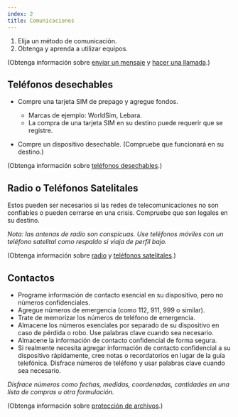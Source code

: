```yaml
---
index: 2
title: Comunicaciones
---
```

1. Elija un método de comunicación.
2. Obtenga y aprenda a utilizar equipos.

(Obtenga información sobre [enviar un mensaje](umbrella://communications/sending-a-message) y [hacer una llamada](umbrella://communications/making-a-call).)

## Teléfonos desechables

*   Compre una tarjeta SIM de prepago y agregue fondos.

    * Marcas de ejemplo: WorldSim, Lebara.
    * La compra de una tarjeta SIM en su destino puede requerir que se registre.

*   Compre un dispositivo desechable. (Compruebe que funcionará en su destino.)

(Obtenga información sobre [teléfonos desechables](umbrella://communications/mobile-phones/beginner).)

## Radio o Teléfonos Satelitales

Estos pueden ser necesarios si las redes de telecomunicaciones no son confiables o pueden cerrarse en una crisis. Compruebe que son legales en su destino.

*Nota: las antenas de radio son conspicuas. Use teléfonos móviles con un teléfono satelital como respaldo si viaja de perfil bajo.*

(Obtenga información sobre [radio](umbrella://communications/radios-and-satellite-phones/beginner) y [teléfonos satelitales](umbrella://communications/radios-and-satellite-phones/advanced).)

## Contactos

*   Programe información de contacto esencial en su dispositivo, pero no números confidenciales.
*   Agregue números de emergencia (como 112, 911, 999 o similar).
*   Trate de memorizar los números de teléfono de emergencia.
*   Almacene los números esenciales por separado de su dispositivo en caso de pérdida o robo. Use palabras clave cuando sea necesario.
*   Almacene la información de contacto confidencial de forma segura.
*   Si realmente necesita agregar información de contacto confidencial a su dispositivo rápidamente, cree notas o recordatorios en lugar de la guía telefónica. Disfrace números de teléfono y usar palabras clave cuando sea necesario.

*Disfrace números como fechas, medidas, coordenadas, cantidades en una lista de compras u otra formulación.*

(Obtenga información sobre [protección de archivos](umbrella://information/protecting-files).)
